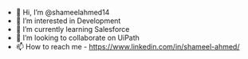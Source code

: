 - 👋 Hi, I’m @shameelahmed14
- 👀 I’m interested in Development
- 🌱 I’m currently learning Salesforce
- 💞️ I’m looking to collaborate on UiPath
- 📫 How to reach me - https://www.linkedin.com/in/shameel-ahmed/

<!---
shameelahmed14/shameelahmed14 is a ✨ special ✨ repository because its `README.md` (this file) appears on your GitHub profile.
You can click the Preview link to take a look at your changes.
--->
